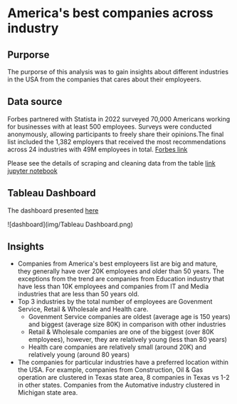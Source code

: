 # America's best companies across industry

## Purporse
The purporse of this analysis was to gain insights about different industries in the USA from the companies that cares about their employeers.

## Data source
Forbes partnered with Statista in 2022 surveyed 70,000 Americans working for businesses with at least 500 employees. Surveys were conducted anonymously, allowing participants to freely share their opinions.The final list included the 1,382 employers that received the most recommendations across 24 industries with 49M employees in total.
[Forbes link](https://www.forbes.com/lists/best-employers-by-state/?sh=3e238cd71983) <br>


Please see the details of scraping and cleaning data from the table [link](https://www.forbes.com/lists/best-employers-by-state/?sh=3e238cd71983)
[jupyter notebook](Americans'_best_employee's.ipynb)


## Tableau Dashboard
The dashboard presented [here](https://public.tableau.com/app/profile/tatyana.pichugina/viz/Listofbestemployers/Dashboard1?publish=yes) 

![dashboard](img/Tableau Dashboard.png)

## Insights
* Companies from America's best employeers list are big and mature, they generally have over 20K employees and older than 50 years. The exceptions from the trend are companies from Education industry that have less than 10K employees and companies from  IT and Media industries that are less than 50 years old.
* Top 3 industries by the total number of employees are Govenment Service, Retail & Wholesale and Health care.
    - Govenment Service companies are oldest (average age is 150 years) and biggest (average size 80K) in comparison with other industries
    - Retail & Wholesale companies are one of the biggest (over 80K employees), however, they are relatively young (less than 80 years)
    - Health care companies are relatively small (around 20K) and relatively young (around 80 years)
* The companies for particular industries have a preferred location within the USA. For example, companies from Construction, Oil & Gas operation are clustered in Texas state area, 8 companies in Texas vs 1-2 in other states. Companies from the Automative industry clustered in Michigan state area.
